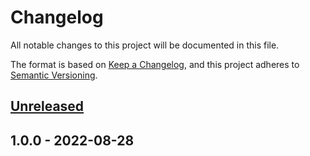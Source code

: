 # Changelog
All notable changes to this project will be documented in this file.

The format is based on [Keep a Changelog](https://keepachangelog.com/en/1.0.0/),
and this project adheres to [Semantic Versioning](https://semver.org/spec/v2.0.0.html).

<a name="unreleased"></a>
## [Unreleased]


<a name="1.0.0"></a>
## 1.0.0 - 2022-08-28

[Unreleased]: https://github.com/syntro-opensource/silverstripe-elemental-slider/compare/1.0.0...HEAD
